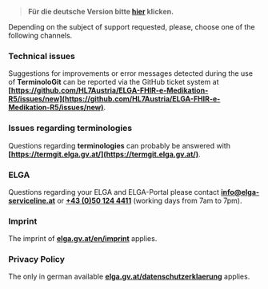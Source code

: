 > **Für die deutsche Version bitte [hier](support_de.md) klicken.**

Depending on the subject of support requested, please, choose one of the following channels.

### Technical issues 
Suggestions for improvements or error messages detected during the use of **TerminoloGit** can be reported via the GitHub ticket system at **[https://github.com/HL7Austria/ELGA-FHIR-e-Medikation-R5/issues/new](https://github.com/HL7Austria/ELGA-FHIR-e-Medikation-R5/issues/new)**.

### Issues regarding terminologies
Questions regarding **terminologies** can probably be answered with **[https://termgit.elga.gv.at/](https://termgit.elga.gv.at/)**.

### ELGA
Questions regarding your ELGA and ELGA-Portal please contact **[info@elga-serviceline.at](mailto:info@elga-serviceline.at)** or **[+43 (0)50 124 4411](tel:+43501244411)**
(working days from 7am to 7pm).

### Imprint
The imprint of **[elga.gv.at/en/imprint](https://www.elga.gv.at/en/imprint/)** applies.

### Privacy Policy
The only in german available **[elga.gv.at/datenschutzerklaerung](https://www.elga.gv.at/datenschutzerklaerung/)** applies.
